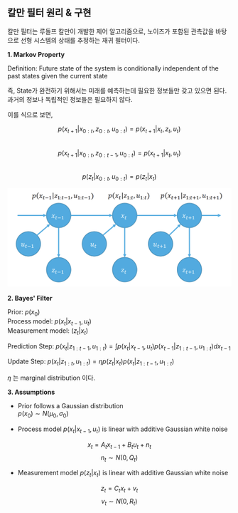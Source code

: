 

## **칼만 필터 원리 & 구현**  


칼만 필터는 루돌프 칼만이 개발한 제어 알고리즘으로, 노이즈가 포함된 관측값을 바탕으로 선형 시스템의 상태를 추정하는 재귀 필터이다.  


**1. Markov Property**  

Definition: Future state of the system is conditionally independent of the past states given the current state  

즉, State가 완전하기 위해서는 미래를 예측하는데 필요한 정보들만 갖고 있으면 된다. 과거의 정보나 독립적인 정보들은 필요하지 않다. 

이를 식으로 보면,

$$
p(x_{t+1} \vert x_{0:t}, z_{0:t}, u_{0:t}) = p(x_{t+1} \vert x_t, z_t, u_t)  
$$  
$$
p(x_{t+1} \vert x_{0:t}, z_{0:t-1}, u_{0:t}) = p(x_{t+1} \vert x_t, u_t)  
$$  
$$
p(z_t \vert x_{0:t}, u_{0:t}) = p(z_t \vert x_t)  
$$

![Markov](../images/markov.png)


**2. Bayes' Filter**  

Prior: $p(x_0)$  
Process model: $p(x_t | x_{t-1}, u_t)$  
Measurement model: $(z_t | x_t)$  

Prediction Step: $p(x_t \vert z_{1:t-1}, u_{1:t}) = \int p(x_t \vert x_{t-1}, u_t) p(x_{t-1} \vert z_{1:t-1}, u_{1:t}) dx_{t-1}$  

Update Step: $p(x_t \vert z_{1:t}, u_{1:t}) = \eta p(z_t \vert x_t) p(x_t \vert z_{1:t-1}, u_{1:t})$

$\eta$ 는 marginal distribution 이다.  


**3. Assumptions**  
- Prior follows a Gaussian distribution  
$p(x_0) \sim N(\mu _0, \sigma _0)$

- Process model $p(x_t \vert x_{t-1}, u_t)$ is linear with additive Gaussian white noise

$$
x_t = A_t x_{t-1} + B_t u_t + n_t  
$$
$$
n_t \sim N(0, Q_t)
$$

- Measurement model $p(z_t \vert x_t)$ is linear with additive Gaussian white noise

$$
z_t = C_t x_t + v_t  
$$
$$
v_t \sim N(0, R_t)
$$

